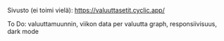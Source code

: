 Sivusto (ei toimi vielä): https://valuuttasetit.cyclic.app/

To Do: valuuttamuunnin, viikon data per valuutta graph, responsiivisuus, dark mode

